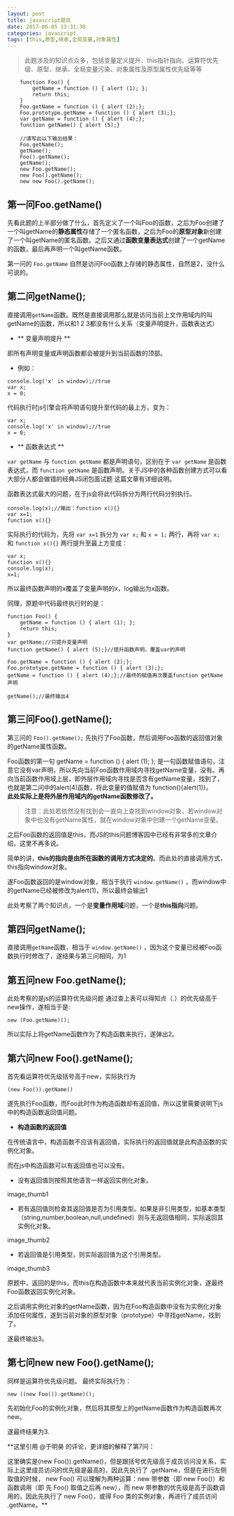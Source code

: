 ```yaml
---
layout: post
title: javascript题目
date: 2017-06-05 13:31:30
categories: javascript
tags: [this,原型,继承,全局变量,对象属性]
---
```

>此题涉及的知识点众多，包括变量定义提升、this指针指向、运算符优先级、原型、继承、全局变量污染、对象属性及原型属性优先级等等
```
	function Foo() {
	    getName = function () { alert (1); };
	    return this;
	}
	Foo.getName = function () { alert (2);};
	Foo.prototype.getName = function () { alert (3);};
	var getName = function () { alert (4);};
	function getName() { alert (5);}

	//请写出以下输出结果：
	Foo.getName();
	getName();
	Foo().getName();
	getName();
	new Foo.getName();
	new Foo().getName();
	new new Foo().getName();
```
## 第一问Foo.getName()
先看此题的上半部分做了什么，首先定义了一个叫Foo的函数，之后为Foo创建了一个叫getName的**静态属性**存储了一个匿名函数，之后为Foo的**原型对象**新创建了一个叫getName的匿名函数。之后又通过**函数变量表达式**创建了一个getName的函数，最后再声明一个叫getName函数。

第一问的 `Foo.getName` 自然是访问Foo函数上存储的静态属性，自然是2，没什么可说的。

## 第二问getName();
直接调用`getName`函数。既然是直接调用那么就是访问当前上文作用域内的叫getName的函数，所以和1 2 3都没有什么关系（变量声明提升，函数表达式）

- ** 变量声明提升 **

即所有声明变量或声明函数都会被提升到当前函数的顶部。
- 例如：
```
console.log('x' in window);//true
var x;
x = 0;
```

代码执行时js引擎会将声明语句提升至代码的最上方，变为：
```
var x;
console.log('x' in window);//true
x = 0;
```
- ** 函数表达式 **

 `var getName` 与 `function getName` 都是声明语句，区别在于 `var getName` 是函数表达式，而 `function getName` 是函数声明。关于JS中的各种函数创建方式可以看 大部分人都会做错的经典JS闭包面试题 这篇文章有详细说明。

函数表达式最大的问题，在于js会将此代码拆分为两行代码分别执行。
```
console.log(x);//输出：function x(){}
var x=1;
function x(){}
```
实际执行的代码为，先将 `var x=1` 拆分为 `var x;` 和 `x = 1;` 两行，再将 `var x; `和 `function x(){}` 两行提升至最上方变成：
```
var x;
function x(){}
console.log(x);
x=1;
```
所以最终函数声明的x覆盖了变量声明的x，log输出为x函数。

同理，原题中代码最终执行时的是：
```
function Foo() {
    getName = function () { alert (1); };
    return this;
}
var getName;//只提升变量声明
function getName() { alert (5);}//提升函数声明，覆盖var的声明

Foo.getName = function () { alert (2);};
Foo.prototype.getName = function () { alert (3);};
getName = function () { alert (4);};//最终的赋值再次覆盖function getName声明

getName();//最终输出4
```
## 第三问Foo().getName();
第三问的 `Foo().getName();` 先执行了Foo函数，然后调用Foo函数的返回值对象的getName属性函数。

Foo函数的第一句  getName = function () { alert (1); };  是一句函数赋值语句，注意它没有var声明，所以先向当前Foo函数作用域内寻找getName变量，没有。再向当前函数作用域上层，即外层作用域内寻找是否含有getName变量，找到了，也就是第二问中的alert(4)函数，将此变量的值赋值为 function(){alert(1)}。 <br/>
**此处实际上是将外层作用域内的getName函数修改了。**

>注意：此处若依然没有找到会一直向上查找到window对象，若window对象中也没有getName属性，就在window对象中创建一个getName变量。

之后Foo函数的返回值是this，而JS的this问题博客园中已经有非常多的文章介绍，这里不再多说。

简单的讲，**this的指向是由所在函数的调用方式决定的**。而此处的直接调用方式，this指向window对象。

遂Foo函数返回的是window对象，相当于执行 `window.getName()` ，而window中的getName已经被修改为alert(1)，所以最终会输出1

此处考察了两个知识点，一个是**变量作用域**问题，一个是**this指向**问题。

## 第四问getName();
直接调用`getName`函数，相当于 `window.getName()` ，因为这个变量已经被Foo函数执行时修改了，遂结果与第三问相同，为1

## 第五问new Foo.getName();
此处考察的是js的运算符优先级问题
通过查上表可以得知点（.）的优先级高于new操作，遂相当于是:
```
new (Foo.getName)();
```
所以实际上将getName函数作为了构造函数来执行，遂弹出2。

## 第六问new Foo().getName();
首先看运算符优先级括号高于new，实际执行为
```
(new Foo()).getName()
```
遂先执行Foo函数，而Foo此时作为构造函数却有返回值，所以这里需要说明下js中的构造函数返回值问题。

- **构造函数的返回值**

在传统语言中，构造函数不应该有返回值，实际执行的返回值就是此构造函数的实例化对象。

而在js中构造函数可以有返回值也可以没有。

- 没有返回值则按照其他语言一样返回实例化对象。

image_thumb1

- 若有返回值则检查其返回值是否为引用类型。如果是非引用类型，如基本类型（string,number,boolean,null,undefined）则与无返回值相同，实际返回其实例化对象。

image_thumb2

- 若返回值是引用类型，则实际返回值为这个引用类型。

image_thumb3

原题中，返回的是this，而this在构造函数中本来就代表当前实例化对象，遂最终Foo函数返回实例化对象。

之后调用实例化对象的getName函数，因为在Foo构造函数中没有为实例化对象添加任何属性，遂到当前对象的原型对象（prototype）中寻找getName，找到了。

遂最终输出3。

## 第七问new new Foo().getName(); 
同样是运算符优先级问题。
最终实际执行为：
```
new ((new Foo()).getName)();
```
先初始化Foo的实例化对象，然后将其原型上的getName函数作为构造函数再次new。

遂最终结果为3.

**这里引用 @于明昊 的评论，更详细的解释了第7问：<br/>

这里确实是(new Foo()).getName()，但是跟括号优先级高于成员访问没关系，实际上这里成员访问的优先级是最高的，因此先执行了 .getName，但是在进行左侧取值的时候， new Foo() 可以理解为两种运算：new 带参数（即 new Foo()）和函数调用（即 先 Foo() 取值之后再 new），而 new 带参数的优先级是高于函数调用的，因此先执行了 new Foo()，或得 Foo 类的实例对象，再进行了成员访问 .getName。**
